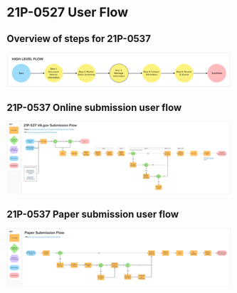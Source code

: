 # 21P-0527 User Flow

## Overview of steps for 21P-0537
![Overview of steps for 21P-0537](https://github.com/department-of-veterans-affairs/va.gov-team/blob/c0b06ca2cddf432ef84596d60b9d3a5ff4c7d43e/teams/benefits-portfolio/benefits-intake-optimization/design/21p-0537/21P-0537_User_Flow-High_Level.png)

## 21P-0537 Online submission user flow
![21P-0537 Online submission user flow](https://github.com/department-of-veterans-affairs/va.gov-team/blob/master/teams/benefits-portfolio/benefits-intake-optimization/design/21p-0537/21P-0537_User_Flow-Online.png)

## 21P-0537 Paper submission user flow
![21P-0537 Paper submission user flow](https://github.com/department-of-veterans-affairs/va.gov-team/blob/c0b06ca2cddf432ef84596d60b9d3a5ff4c7d43e/teams/benefits-portfolio/benefits-intake-optimization/design/21p-0537/21P-0537_User_Flow-Mail.png)

